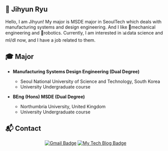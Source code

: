 ## 👋 Jihyun Ryu

Hello, I am Jihyun!
My major is MSDE major in SeoulTech which deals with manufacturing systems and design engineering.
And I like 🦾mechanical engineering and 🤖robotics.
Currently, I am interested in 📊data science and ml/dl now, and I have a job related to them.

## :mortar_board: Major

- <strong>Manufacturing Systems Design Engineering (Dual Degree)</strong>
  - Seoul National University of Science and Technology, South Korea
  - University Undergraduate course
  
- <strong>BEng (Hons) MSDE (Dual Degree)</strong>
  - Northumbria University, United Kingdom
  - University Undergraduate course
 
 
## :mailbox_with_mail: Contact

 <div align=center>
  
  [![Gmail Badge](https://img.shields.io/badge/Gmail-d14836?style=flat-square&logo=Gmail&logoColor=white&link=mailto:jhryu1208@gmail.com)](mailto:jhryu1208@gmail.com)
  [![My Tech Blog Badge](http://img.shields.io/badge/-My%20Tech%20blog-black?style=flat-square&logo=github&link=https://jhryu1208.github.io/)](https://jhryu1208.github.io/) 
 </div>

<!--
**jhryu1208/jhryu1208** is a ✨ _special_ ✨ repository because its `README.md` (this file) appears on your GitHub profile.
Here are some ideas to get you started:

- 🔭 I’m currently working on ...
- 🌱 I’m currently learning ...
- 👯 I’m looking to collaborate on ...
- 🤔 I’m looking for help with ...
- 💬 Ask me about ...
- 📫 How to reach me: ...
- 😄 Pronouns: ...
- ⚡ Fun fact: ...
-->
